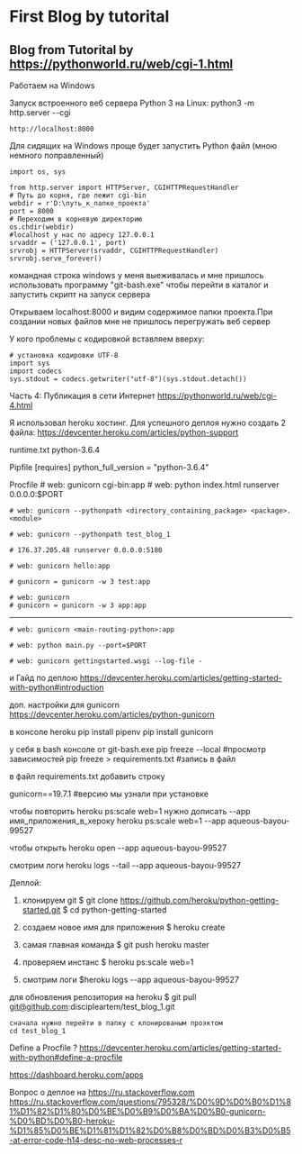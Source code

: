 # First Blog by tutorital

## Blog from Tutorital by https://pythonworld.ru/web/cgi-1.html

Работаем на Windows

Запуск встроенного веб сервера Python 3 на Linux:
    python3 -m http.server --cgi

    http://localhost:8000

Для сидящих на Windows проще будет запустить Python файл (мною немного поправленный)

    import os, sys

    from http.server import HTTPServer, CGIHTTPRequestHandler
    # Путь до корня, где лежит cgi-bin
    webdir = r'D:\путь_к_папке_проекта'
    port = 8000
    # Переходим в корневую директорию
    os.chdir(webdir)
    #localhost у нас по адресу 127.0.0.1
    srvaddr = ('127.0.0.1', port)
    srvrobj = HTTPServer(srvaddr, CGIHTTPRequestHandler)
    srvrobj.serve_forever()


командная строка windows у меня выеживалась и мне пришлось использовать программу "git-bash.exe"
чтобы перейти в каталог и запустить скрипт на запуск сервера

Открываем localhost:8000 и видим содержимое папки проекта.При создании новых файлов мне не пришлось перегружать веб сервер

У кого проблемы с кодировкой вставляем вверху:

    # установка кодировки UTF-8
    import sys
    import codecs
    sys.stdout = codecs.getwriter("utf-8")(sys.stdout.detach())


Часть 4: Публикация в сети Интернет
https://pythonworld.ru/web/cgi-4.html

Я использовал heroku хостинг.
Для успешного деплоя нужно создать 2 файла:
https://devcenter.heroku.com/articles/python-support

runtime.txt
    python-3.6.4

Pipfile
    [requires]
    python_full_version = "python-3.6.4"

Procfile
    # web: gunicorn cgi-bin:app
    # web: python index.html runserver 0.0.0.0:$PORT

    # web: gunicorn --pythonpath <directory_containing_package> <package>.<module>

    # web: gunicorn --pythonpath test_blog_1

    # 176.37.205.48 runserver 0.0.0.0:5180

    # web: gunicorn hello:app

    # gunicorn = gunicorn -w 3 test:app

    # web: gunicorn
    # gunicorn = gunicorn -w 3 app:app
----------------------------------------------------
    # web: gunicorn <main-routing-python>:app

    # web: python main.py --port=$PORT

    # web: gunicorn gettingstarted.wsgi --log-file -

и Гайд по деплою https://devcenter.heroku.com/articles/getting-started-with-python#introduction

доп. настройки для gunicorn
https://devcenter.heroku.com/articles/python-gunicorn

в консоле heroku
    pip install pipenv
    pip install gunicorn

у себя в bash консоле от git-bash.exe
   pip freeze --local  #просмотр зависимостей
   pip freeze > requirements.txt #запись в файл

в файл requirements.txt добавить строку

gunicorn==19.7.1  #версию мы узнали при установке

чтобы повторить heroku ps:scale web=1 нужно дописать --app имя_приложения_в_хероку
heroku ps:scale web=1 --app aqueous-bayou-99527

чтобы открыть
 heroku open --app aqueous-bayou-99527

смотрим логи
 heroku logs --tail --app aqueous-bayou-99527

Деплой:

1) клонируем git
    $ git clone https://github.com/heroku/python-getting-started.git
    $ cd python-getting-started

2) создаем новое имя для приложения
    $ heroku create

3) самая главная команда
    $ git push heroku master

4) проверяем инстанс
    $ heroku ps:scale web=1

5) смотрим логи
    $heroku logs --app aqueous-bayou-99527

для обновления репозитория на heroku
$ git pull git@github.com:discipleartem/test_blog_1.git

    сначала нужно перейти в папку с клонированым проэктом
    cd test_blog_1


Define a Procfile ?
https://devcenter.heroku.com/articles/getting-started-with-python#define-a-procfile

https://dashboard.heroku.com/apps

Вопрос о деплое на https://ru.stackoverflow.com
https://ru.stackoverflow.com/questions/795328/%D0%9D%D0%B0%D1%81%D1%82%D1%80%D0%BE%D0%B9%D0%BA%D0%B0-gunicorn-%D0%BD%D0%B0-heroku-%D1%85%D0%BE%D1%81%D1%82%D0%B8%D0%BD%D0%B3%D0%B5-at-error-code-h14-desc-no-web-processes-r
